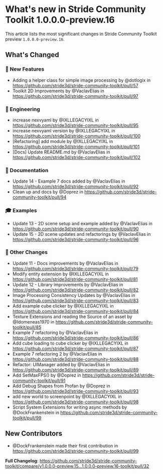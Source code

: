 # What's new in Stride Community Toolkit 1.0.0.0-preview.16

This article lists the most significant changes in Stride Community Toolkit preview `1.0.0.0-preview.16`. 

## What's Changed
### 🎉 New Features
* Adding a helper class for simple image processing by @dotlogix in https://github.com/stride3d/stride-community-toolkit/pull/57
* Toolkit 2D Improvements by @VaclavElias in https://github.com/stride3d/stride-community-toolkit/pull/97
### 🔧 Engineering
* increase nexvyaml by @IXLLEGACYIXL in https://github.com/stride3d/stride-community-toolkit/pull/95
* increase nexvyaml version by @IXLLEGACYIXL in https://github.com/stride3d/stride-community-toolkit/pull/100
* [Refactoring] add module by @IXLLEGACYIXL in https://github.com/stride3d/stride-community-toolkit/pull/101
* [Docs] Update README.md by @VaclavElias in https://github.com/stride3d/stride-community-toolkit/pull/102
### 📄 Documentation
* Update 14 - Example 7 docs added by @VaclavElias in https://github.com/stride3d/stride-community-toolkit/pull/92
* Clean up and docs by @Doprez in https://github.com/stride3d/stride-community-toolkit/pull/94
### 🎓 Examples
* Update 13 - 2D scene setup and example added by @VaclavElias in https://github.com/stride3d/stride-community-toolkit/pull/90
* Update 15 - 2D scene updates and refactorings by @VaclavElias in https://github.com/stride3d/stride-community-toolkit/pull/96
### 💪 Other Changes
* Update 11 - Docs improvements by @VaclavElias in https://github.com/stride3d/stride-community-toolkit/pull/79
* Modify entity extension by @IXLLEGACYIXL in https://github.com/stride3d/stride-community-toolkit/pull/81
* Update 12 - Library improvements by @VaclavElias in https://github.com/stride3d/stride-community-toolkit/pull/82
* Image Processing Consistency Updates by @VaclavElias in https://github.com/stride3d/stride-community-toolkit/pull/83
* Add example cube clicker by @IXLLEGACYIXL in https://github.com/stride3d/stride-community-toolkit/pull/84
* Texture Extensions and reading the Source of an asset by @Idomeneas1970 in https://github.com/stride3d/stride-community-toolkit/pull/85
* Example 7 refactoring by @VaclavElias in https://github.com/stride3d/stride-community-toolkit/pull/86
* Add cube loading to cube clicker by @IXLLEGACYIXL in https://github.com/stride3d/stride-community-toolkit/pull/87
* Example 7 refactoring 2 by @VaclavElias in https://github.com/stride3d/stride-community-toolkit/pull/88
* Refactor: UIManager added by @VaclavElias in https://github.com/stride3d/stride-community-toolkit/pull/89
* Add SetMaxFPS() by @Doprez in https://github.com/stride3d/stride-community-toolkit/pull/91
* Add Debug Shapes from Profan by @Doprez in https://github.com/stride3d/stride-community-toolkit/pull/93
* add new world to screenpoint by @IXLLEGACYIXL in https://github.com/stride3d/stride-community-toolkit/pull/98
* Script System Extensions for writing async methods by @DockFrankenstein in https://github.com/stride3d/stride-community-toolkit/pull/99

## New Contributors
* @DockFrankenstein made their first contribution in https://github.com/stride3d/stride-community-toolkit/pull/99

**Full Changelog**: https://github.com/stride3d/stride-community-toolkit/compare/v1.0.0.0-preview.15...1.0.0.0-preview.16-toolkit/pull/32